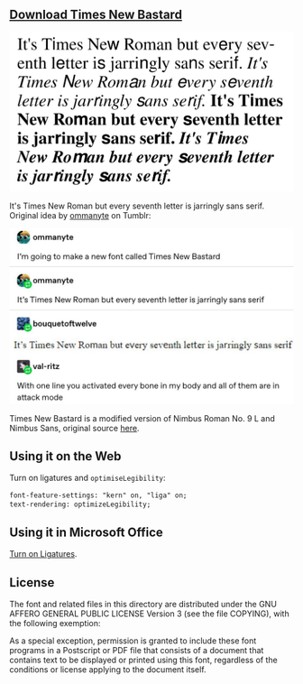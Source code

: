 ## [Download Times New Bastard](https://github.com/weiweihuanghuang/Times-New-Bastard/releases/download/v1.0/TimesNewBastardv1.0.zip)

![](tnb.jpg)

It's Times New Roman but every seventh letter is jarringly sans serif. 
Original idea by [ommanyte](https://bouquetoftwelve.tumblr.com/post/186272155342/ommanyte-ommanyte-im-going-to-make-a-new) on Tumblr:

![](v1qnefla8pa31.jpg)

Times New Bastard is a modified version of Nimbus Roman No. 9 L and Nimbus Sans, original source [here](https://git.ghostscript.com/?p=urw-core35-fonts.git;a=summary).

## Using it on the Web
Turn on ligatures and `optimiseLegibility`:

```
font-feature-settings: "kern" on, "liga" on;
text-rendering: optimizeLegibility;
```

## Using it in Microsoft Office
[Turn on Ligatures](https://support.office.com/en-us/article/turn-on-ligatures-or-joined-characters-a1d144fc-759f-4726-a22a-c5686f128a69).

## License

The font and related files in this directory are distributed under the
GNU AFFERO GENERAL PUBLIC LICENSE Version 3 (see the file COPYING), with
the following exemption:

As a special exception, permission is granted to include these font
programs in a Postscript or PDF file that consists of a document that
contains text to be displayed or printed using this font, regardless
of the conditions or license applying to the document itself.
